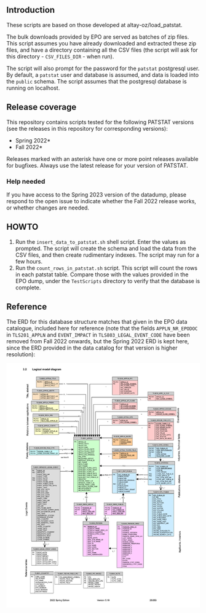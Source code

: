 ## Introduction

These scripts are based on those developed at altay-oz/load_patstat. 

The bulk downloads provided by EPO are served as batches of zip files. This
script assumes you have already downloaded and extracted these zip files, and
have a directory containing all the CSV files (the script will ask for this
directory - `CSV_FILES_DIR` - when run).

The script will also prompt for the password for the `patstat` postgresql user.
By default, a `patstat` user and database is assumed, and data is loaded into
the `public` schema. The script assumes that the postgresql database is running
on localhost.

## Release coverage

This repository contains scripts tested for the following PATSTAT versions (see the releases in this repository for corresponding versions):
* Spring 2022*
* Fall 2022*

Releases marked with an asterisk have one or more point releases available for bugfixes. Always use the latest release for your version of PATSTAT.

### Help needed

If you have access to the Spring 2023 version of the datadump, please respond to the open issue to indicate whether the Fall 2022 release works, or whether changes are needed.

## HOWTO

1. Run the `insert_data_to_patstat.sh` shell script. Enter the values as
   prompted. The script will create the schema and load the data from the CSV
   files, and then create rudimentary indexes. The script may run for a few
   hours.
2. Run the `count_rows_in_patstat.sh` script. This script will count the rows in
   each patstat table. Compare those with the values provided in the EPO dump,
   under the `TestScripts` directory to verify that the database is complete.

## Reference

The ERD for this database structure matches that given in the EPO data
catalogue, included here for reference (note that the fields `APPLN_NR_EPODOC` in `TLS201_APPLN` and `EVENT_IMPACT` in `TLS803_LEGAL_EVENT_CODE` have been removed from Fall 2022 onwards, but the Spring 2022 ERD is kept here, since the ERD provided in the data catalog for that version is higher resolution):

![EPO PATSTAT ERD](./resources/patstat_erd.png)
